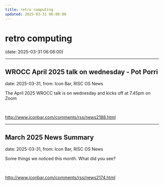 ```yaml
---
title: retro computing
updated: 2025-03-31 06:08:00
---
```


# retro computing

(date: 2025-03-31 06:08:00)

---

## WROCC April 2025 talk on wednesday - Pot Porri

date: 2025-03-31, from: Icon Bar, RISC OS News

The April 2025 WROCC talk is on wednesday and kicks off at 7.45pm on Zoom 

<br> 

<http://www.iconbar.com/comments/rss/news2188.html>

---

## March 2025 News Summary

date: 2025-03-31, from: Icon Bar, RISC OS News

Some things we noticed this month. What did you see? 

<br> 

<http://www.iconbar.com/comments/rss/news2174.html>

